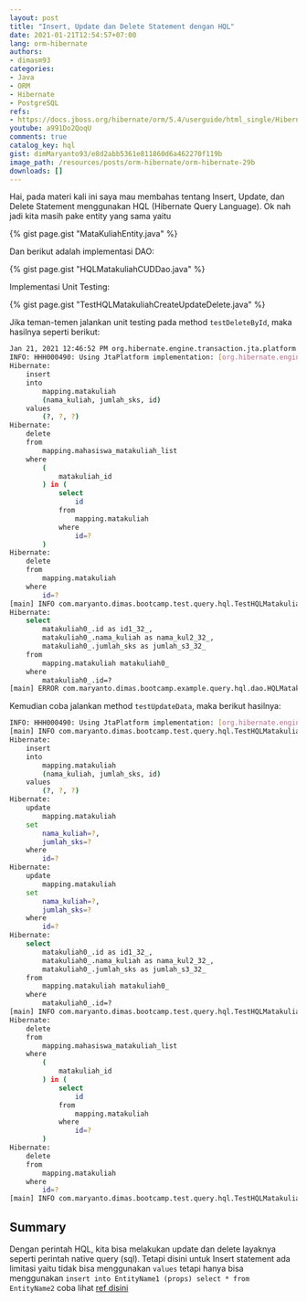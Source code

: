 ```yaml
---
layout: post
title: "Insert, Update dan Delete Statement dengan HQL"
date: 2021-01-21T12:54:57+07:00
lang: orm-hibernate
authors:
- dimasm93
categories:
- Java
- ORM
- Hibernate
- PostgreSQL
refs: 
- https://docs.jboss.org/hibernate/orm/5.4/userguide/html_single/Hibernate_User_Guide.html#hql
youtube: a991Do2QoqU
comments: true
catalog_key: hql
gist: dimMaryanto93/e8d2abb5361e811860d6a462270f119b
image_path: /resources/posts/orm-hibernate/orm-hibernate-29b
downloads: []
---
```


Hai, pada materi kali ini saya mau membahas tentang Insert, Update, dan Delete Statement menggunakan HQL (Hibernate Query Language). Ok nah jadi kita masih pake entity yang sama yaitu 

<!--more-->

{% gist page.gist "MataKuliahEntity.java" %}

Dan berikut adalah implementasi DAO:

{% gist page.gist "HQLMatakuliahCUDDao.java" %}

Implementasi Unit Testing: 

{% gist page.gist "TestHQLMatakuliahCreateUpdateDelete.java" %}

Jika teman-temen jalankan unit testing pada method `testDeleteById`, maka hasilnya seperti berikut:

```bash
Jan 21, 2021 12:46:52 PM org.hibernate.engine.transaction.jta.platform.internal.JtaPlatformInitiator initiateService
INFO: HHH000490: Using JtaPlatform implementation: [org.hibernate.engine.transaction.jta.platform.internal.NoJtaPlatform]
Hibernate: 
    insert 
    into
        mapping.matakuliah
        (nama_kuliah, jumlah_sks, id) 
    values
        (?, ?, ?)
Hibernate: 
    delete 
    from
        mapping.mahasiswa_matakuliah_list 
    where
        (
            matakuliah_id
        ) in (
            select
                id 
            from
                mapping.matakuliah 
            where
                id=?
        )
Hibernate: 
    delete 
    from
        mapping.matakuliah 
    where
        id=?
[main] INFO com.maryanto.dimas.bootcamp.test.query.hql.TestHQLMatakuliahCreateUpdateDelete - Data berhasil di hapus? true
Hibernate: 
    select
        matakuliah0_.id as id1_32_,
        matakuliah0_.nama_kuliah as nama_kul2_32_,
        matakuliah0_.jumlah_sks as jumlah_s3_32_ 
    from
        mapping.matakuliah matakuliah0_ 
    where
        matakuliah0_.id=?
[main] ERROR com.maryanto.dimas.bootcamp.example.query.hql.dao.HQLMatakuliahCUDDao - data not found
```

Kemudian coba jalankan method `testUpdateData`, maka berikut hasilnya:

```bash
INFO: HHH000490: Using JtaPlatform implementation: [org.hibernate.engine.transaction.jta.platform.internal.NoJtaPlatform]
[main] INFO com.maryanto.dimas.bootcamp.test.query.hql.TestHQLMatakuliahCreateUpdateDelete - sebelum di updated: MataKuliahEntity(id=9e5ab8c0-fade-4da3-bcf1-9620db5b0412, nama=Matakuliah lama, sks=2)
Hibernate: 
    insert 
    into
        mapping.matakuliah
        (nama_kuliah, jumlah_sks, id) 
    values
        (?, ?, ?)
Hibernate: 
    update
        mapping.matakuliah 
    set
        nama_kuliah=?,
        jumlah_sks=? 
    where
        id=?
Hibernate: 
    update
        mapping.matakuliah 
    set
        nama_kuliah=?,
        jumlah_sks=? 
    where
        id=?
Hibernate: 
    select
        matakuliah0_.id as id1_32_,
        matakuliah0_.nama_kuliah as nama_kul2_32_,
        matakuliah0_.jumlah_sks as jumlah_s3_32_ 
    from
        mapping.matakuliah matakuliah0_ 
    where
        matakuliah0_.id=?
[main] INFO com.maryanto.dimas.bootcamp.test.query.hql.TestHQLMatakuliahCreateUpdateDelete - setelah di updated: MataKuliahEntity(id=9e5ab8c0-fade-4da3-bcf1-9620db5b0412, nama=Matakuliah baru, sks=2)
Hibernate: 
    delete 
    from
        mapping.mahasiswa_matakuliah_list 
    where
        (
            matakuliah_id
        ) in (
            select
                id 
            from
                mapping.matakuliah 
            where
                id=?
        )
Hibernate: 
    delete 
    from
        mapping.matakuliah 
    where
        id=?
[main] INFO com.maryanto.dimas.bootcamp.test.query.hql.TestHQLMatakuliahCreateUpdateDelete - destroy hibernate session!
```

## Summary

Dengan perintah HQL, kita bisa melakukan update dan delete layaknya seperti perintah native query (sql). Tetapi disini untuk Insert statement ada limitasi yaitu tidak bisa menggunakan `values` tetapi hanya bisa menggunakan `insert into EntityName1 (props) select * from EntityName2` coba lihat [ref disini](https://docs.jboss.org/hibernate/orm/5.4/userguide/html_single/Hibernate_User_Guide.html#hql-insert)